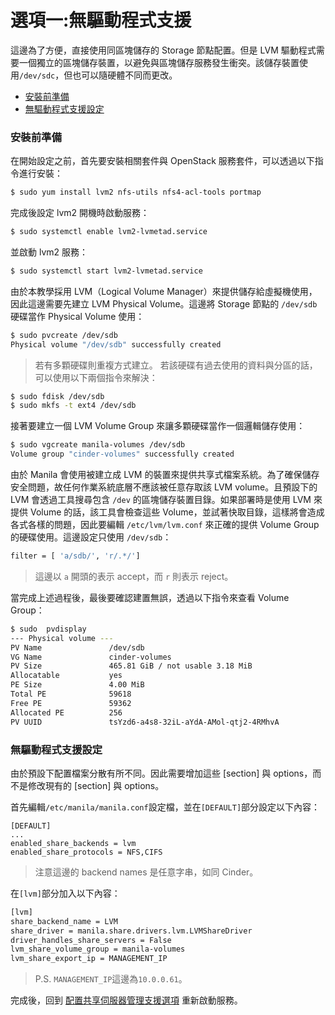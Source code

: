 # 選項一:無驅動程式支援
這邊為了方便，直接使用同區塊儲存的 Storage 節點配置。但是 LVM 驅動程式需要一個獨立的區塊儲存裝置，以避免與區塊儲存服務發生衝突。該儲存裝置使用```/dev/sdc```，但也可以隨硬體不同而更改。

- [安裝前準備](#安裝前準備)
- [無驅動程式支援設定](#無驅動程式支援設定)

### 安裝前準備
在開始設定之前，首先要安裝相關套件與 OpenStack 服務套件，可以透過以下指令進行安裝：
```sh
$ sudo yum install lvm2 nfs-utils nfs4-acl-tools portmap
```

完成後設定 lvm2 開機時啟動服務：
```sh
$ sudo systemctl enable lvm2-lvmetad.service
```

並啟動 lvm2 服務：
```sh
$ sudo systemctl start lvm2-lvmetad.service
```

由於本教學採用 LVM（Logical Volume Manager）來提供儲存給虛擬機使用，因此這邊需要先建立 LVM Physical Volume。這邊將 Storage 節點的 ```/dev/sdb``` 硬碟當作 Physical Volume 使用：
```sh
$ sudo pvcreate /dev/sdb
Physical volume "/dev/sdb" successfully created
```
> 若有多顆硬碟則重複方式建立。
> 若該硬碟有過去使用的資料與分區的話，可以使用以下兩個指令來解決：
```sh
$ sudo fdisk /dev/sdb
$ sudo mkfs -t ext4 /dev/sdb
```

接著要建立一個 LVM Volume Group 來讓多顆硬碟當作一個邏輯儲存使用：
```sh
$ sudo vgcreate manila-volumes /dev/sdb
Volume group "cinder-volumes" successfully created
```

由於 Manila 會使用被建立成 LVM 的裝置來提供共享式檔案系統。為了確保儲存安全問題，故任何作業系統底層不應該被任意存取該 LVM volume。且預設下的 LVM 會透過工具搜尋包含 ```/dev``` 的區塊儲存裝置目錄。如果部署時是使用 LVM 來提供 Volume 的話，該工具會檢查這些 Volume，並試著快取目錄，這樣將會造成各式各樣的問題，因此要編輯 ```/etc/lvm/lvm.conf``` 來正確的提供 Volume Group 的硬碟使用。這邊設定只使用 ```/dev/sdb```：
```sh
filter = [ 'a/sdb/', 'r/.*/']
```
> 這邊以 ```a``` 開頭的表示 accept，而 ```r``` 則表示 reject。

當完成上述過程後，最後要確認建置無誤，透過以下指令來查看 Volume Group：
```sh
$ sudo  pvdisplay
--- Physical volume ---
PV Name               /dev/sdb
VG Name               cinder-volumes
PV Size               465.81 GiB / not usable 3.18 MiB
Allocatable           yes
PE Size               4.00 MiB
Total PE              59618
Free PE               59362
Allocated PE          256
PV UUID               tsYzd6-a4s8-32iL-aYdA-AMol-qtj2-4RMhvA
```

### 無驅動程式支援設定
由於預設下配置檔案分散有所不同。因此需要增加這些 [section] 與 options，而不是修改現有的 [section] 與 options。

首先編輯```/etc/manila/manila.conf```設定檔，並在```[DEFAULT]```部分設定以下內容：
```
[DEFAULT]
...
enabled_share_backends = lvm
enabled_share_protocols = NFS,CIFS
```
> 注意這邊的 backend names 是任意字串，如同 Cinder。

在```[lvm]```部分加入以下內容：
```sh
[lvm]
share_backend_name = LVM
share_driver = manila.share.drivers.lvm.LVMShareDriver
driver_handles_share_servers = False
lvm_share_volume_group = manila-volumes
lvm_share_export_ip = MANAGEMENT_IP
```
> P.S. ```MANAGEMENT_IP```這邊為```10.0.0.61```。

完成後，回到 [配置共享伺服器管理支援選項](README.md#配置共享伺服器管理支援選項) 重新啟動服務。
